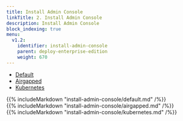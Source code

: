 ```yaml
---
title: Install Admin Console
linkTitle: 2. Install Admin Console
description: Install Admin Console
block_indexing: true
menu:
  v1.2:
    identifier: install-admin-console
    parent: deploy-enterprise-edition
    weight: 670
---
```

<ul class="nav nav-tabs nav-tabs-yb">
  <li>
    <a href="#default" class="nav-link active" id="default-tab" data-toggle="tab" role="tab" aria-controls="default" aria-selected="true">
      <i class="fas fa-cloud"></i>
      Default
    </a>
  </li>
  <li>
    <a href="#airgapped" class="nav-link" id="airgapped-tab" data-toggle="tab" role="tab" aria-controls="airgapped" aria-selected="true">
      <i class="fas fa-unlink"></i>
      Airgapped
    </a>
  </li>
  <li>
    <a href="#kubernetes" class="nav-link" id="kubernetes-tab" data-toggle="tab" role="tab" aria-controls="kubernetes" aria-selected="false">
      <i class="fas fa-cubes" aria-hidden="true"></i>
      Kubernetes
    </a>
  </li>
</ul>

<div class="tab-content">
  <div id="default" class="tab-pane fade show active" role="tabpanel" aria-labelledby="default-tab">
    {{% includeMarkdown "install-admin-console/default.md" /%}}
  </div>
  <div id="airgapped" class="tab-pane fade" role="tabpanel" aria-labelledby="airgapped-tab">
    {{% includeMarkdown "install-admin-console/airgapped.md" /%}}
  </div>
  <div id="kubernetes" class="tab-pane fade" role="tabpanel" aria-labelledby="kubernetes-tab">
    {{% includeMarkdown "install-admin-console/kubernetes.md" /%}}
  </div>
</div>
